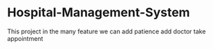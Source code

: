 # Hospital-Management-System
This project in the many feature we can add patience add doctor take appointment
